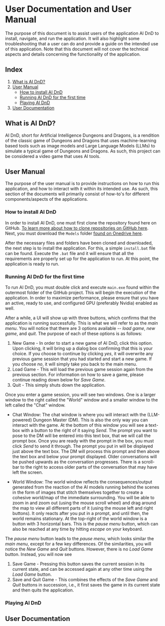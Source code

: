 # User Documentation and User Manual

The purpose of this document is to assist users of the application AI DnD to install, navigate, and run the application. It will also highlight some troubleshooting that a user can do and provide a guide on the intended use of this application. Note that this document will not cover the technical aspects and details concerning the functionality of the application.

## Index
1. [What is AI DnD?](#what-is-ai-dnd)
2. [User Manual](#user-manual)
   - [How to install AI DnD](#how-to-install-ai-dnd)
   - [Running AI DnD for the first time](#running-ai-dnd-for-the-first-time)
   - [Playing AI DnD](#playing-ai-dnd)
3. [User Documentation](#user-documentation)

## What is AI DnD?

AI DnD, short for Artificial Intelligence Dungeons and Dragons, is a rendition of the classic game of Dungeons and Dragons that uses machine-learning based tools such as image models and Large Language Models (LLMs) to simulate a typical game of Dungeons and Dragons. As such, this project can be considered a video game that uses AI tools.

## User Manual

The purpose of the user manual is to provide instructions on how to run this application, and how to interact with it within its intended use. As such, this section of the documents will primarily consist of how-to's for different components/aspects of the applications.

### How to install AI DnD

In order to install AI DnD, one must first clone the repository found here on GitHub. [To learn more about how to clone repositories on GitHub here](https://docs.github.com/en/repositories/creating-and-managing-repositories/cloning-a-repository). Next, you must download the `Models` folder [found on Onedrive here](https://mailuc-my.sharepoint.com/:f:/g/personal/kharanpv_mail_uc_edu/EmVYlTuEC3FAi6xZJqB-GHkB6rmDqU_5euftu4KqU--LSw?e=L2svGm).

After the necessary files and folders have been cloned and downloaded, the next step is to install the application. For this, a simple `install.bat` file can be found. Execute the `.bat` file and it will ensure that all the requirements are properly set up for the application to run. At this point, the application is ready to run.

### Running AI DnD for the first time

To run AI DnD, you must double click and execute `main.exe` found within the outermost folder of the GitHub project. This will begin the execution of the application. In order to maximize performance, please ensure that you have an active, ready to use, and configured GPU (preferably Nvidia) enabled as well.

After a while, a UI will show up with three buttons, which confirms that the application is running successfully. This is what we will refer to as the _main menu_. You will notice that there are 3 options available -- _load game_, _new game_, and _quit_. The purpose of each of these options is as follows:
1. New Game - In order to start a new game of AI DnD, click this option. Upon clicking, it will bring up a dialog box confirming that this is your choice. If you choose to continue by clicking _yes_, it will overwrite any previous game session that you had started and start a new game. If you choose _no_, it will simply take you back to the main menu.
2. Load Game - This will load the previous game session again from the previous section. For information on how to save a game, please continue reading down below for _Save Game_.
3. Quit - This simply shuts down the application.

Once you enter a game session, you will see two windows. One is a larger window to the right called the "World" window and a smaller window to the left called the "Chat" window.
- Chat Window: The chat window is where you will interact with the (LLM-powered) Dungeon Master (DM). This is also the only way you can interact with the game. At the bottom of this window you will see a text-box with a button to the right of it saying _Send_. The prompt you want to pose to the DM will be entered into this text box, that we will call the prompt box. Once you are ready with the prompt in the box, you must click _Send_ to send it through. The prompt you put in will be displayed just above the text box. The DM will process this prompt and then above the text box and below your prompt displayed. Older conversations will be pushed upwards as the conversation progresses. There is a scroll-bar to the right to access older parts of the conversation that may have left the screen.
  
- World Window: The world window reflects the consequences/output generated from the reaction of the AI models running behind the scenes in the form of images that stitch themselves together to create a cohesive world/map of the immediate surrounding. You will be able to zoom in and zoom out (using the mouse scroll wheel) and drag around the map to view all different parts of it (using the mouse left and right buttons). It only reacts after you put in a prompt, and until then, the world remains stationary. At the top-right of the world window is a button with 3 horizontal bars. This is the _pause menu_ button, which can also be reached at any time by hitting _escape_ on your keyboard.

The _pause menu_ button leads to the _pause menu_, which looks similar the _main menu_, except for a few key differences. Of the similarities, you will notice the _New Game_ and _Quit_ buttons. However, there is no _Load Game_ button. Instead, you will now see
1. Save Game - Pressing this button saves the current session in its current state, and can be accessed again at any other time using the _Load Game_ button.
2. Save and Quit Game - This combines the effects of the _Save Game_ and _Quit_ buttons in succession, i.e., it first saves the game in its current state and then quits the application.

### Playing AI DnD



## User Documentation





